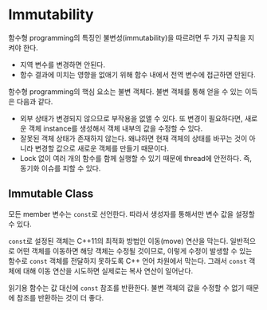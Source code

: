 # Immutability

함수형 programming의 특징인 불변성(immutability)을 따르려면 두 가지 규칙을 지켜야 한다.

* 지역 변수를 변경하면 안된다.
* 함수 결과에 미치는 영향을 없애기 위해 함수 내에서 전역 변수에 접근하면 안된다.

함수형 programming의 핵심 요소는 불변 객체다. 불변 객체를 통해 얻을 수 있는 이득은 다음과 같다.

* 외부 상태가 변경되지 않으므로 부작용을 없앨 수 있다. 또 변경이 필요하다면, 새로운 객체 instance를 생성해서 객체 내부의 값을 수정할 수 있다.
* 잘못된 객체 상태가 존재하지 않는다. 왜냐하면 현재 객체의 상태를 바꾸는 것이 아니라 변경할 값으로 새로운 객체를 만들기 때문이다.
* Lock 없이 여러 개의 함수를 함께 실행할 수 있기 때문에 thread에 안전하다. 즉, 동기화 이슈를 피할 수 있다.

## Immutable Class

모든 member 변수는 `const`로 선언한다. 따라서 생성자를 통해서만 변수 값을 설정할 수 있다.

`const`로 설정된 객체는 C++11의 최적화 방법인 이동(move) 연산을 막는다. 일반적으로 어떤 객체를 이동하면 해당 객체는 수정될 것이므로, 이렇게 수정이 발생할 수 있는 함수로 `const` 객체를 전달하지 못하도록 C++ 언어 차원에서 막는다. 그래서 `const` 객체에 대해 이동 연산을 시도하면 실제로는 복사 연산이 일어난다.

읽기용 함수는 값 대신에 `const` 참조를 반환한다. 불변 객체의 값을 수정할 수 없기 때문에 참조를 반환하는 것이 더 좋다.
